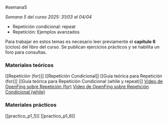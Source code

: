 #semana5

_Semana 5 del curso 2025: 31/03 al 04/04_

- Repetición condicional: repeat
- Repetición: Ejemplos avanzados

Para trabajar en estos temas es necesario leer previamente el **capítulo 6** (ciclos) del libro del curso. Se publican ejercicios prácticos y se habilita un foro para consultas.
### Materiales teóricos
[[Repetición (for)]]
[[Repetición Condicional]]
[[Guía teórica para Repetición (for)]]
[[Guía teórica para Repetición Condicional (while y repeat)]]
[Video de OpenFing sobre Repetición (for)](https://eva.fing.edu.uy/mod/url/view.php?id=68419)
[Video de OpenFing sobre Repetición Condicional (while)](https://eva.fing.edu.uy/mod/url/view.php?id=68811)

### Materiales prácticos

[[practico_p1_5]]
[[practico_p1_6]]
